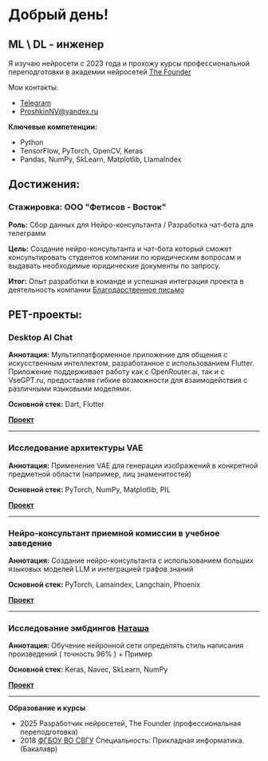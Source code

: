 # Добрый день!


## ML \ DL - инженер

Я изучаю нейросети с 2023 года и прохожу курсы профессиональной переподготовки в академии нейросетей [The Founder](https://academy.the-founder.ru/)


Мои контакты:


* [Telegram](https://t.me/Nikolai0000011)
* [ProshkinNV@yandex.ru](mailto:ProshkinNV@yandex.ru)


**Ключевые компетенции:**
* Python
* TensorFlow, PyTorch, OpenCV, Keras
* Pandas, NumPy, SkLearn, Matplotlib, LlamaIndex


## Достижения:
### Стажировка: ООО "Фетисов - Восток"

**Роль:** Сбор данных для Нейро-консультанта  / Разработка чат-бота для телеграмм


**Цель:** Создание нейро-консультанта и чат-бота который сможет консультировать студентов компании по юридическим вопросам и выдавать необходимые юридические документы по запросу.


**Итог:** Опыт разработки в команде и успешная интеграция проекта в деятельность компании [Благодарственное письмо](https://storage.yandexcloud.net/preview/photo_5197217273964784104_y.jpg)

## PET-проекты:

### Desktop AI Chat
**Аннотация:** Мультиплатформенное приложение для общения с искусственным интеллектом, разработанное с использованием Flutter. Приложение поддерживает работу как с OpenRouter.ai, так и с VseGPT.ru, предоставляя гибкие возможности для взаимодействия с различными языковыми моделями.


**Основной стек:** Dart, Flutter


[**Проект**](https://github.com/ProshkinNV/Desktop_AI_Chat)
___
### Исследование архитектуры VAE
**Аннотация:** Применение VAE для генерации изображений в конкретной предметной области (например, лиц знаменитостей)


**Основной стек:**  PyTorch, NumPy, Matplotlib, PIL


[**Проект**](https://github.com/ProshkinNV/Image/blob/main/VAE%20Generation%20%E2%84%964.ipynb)

____
### Нейро-консультант приемной комиссии в учебное заведение
**Аннотация:** Создание нейро-консультанта с использованием больших языковых моделей LLM и интеграцией графов знаний 


**Основной стек:** PyTorch, Lamaindex, Langchain, Phoenix


[**Проект**](https://github.com/ProshkinNV/Neuroconsultant/blob/main/Practical_work_%E2%80%9CNeuroconsultant%E2%80%9D_ipynb_.ipynb)

____
### Исследование эмбдингов [Наташа](https://natasha.github.io/navec/) 
**Аннотация:** Обучение нейронной сети определять стиль написания произведений ( точность 96% ) + Пример


**Основной стек:** Keras, Navec, SkLearn, NumPy


[**Проект**](https://github.com/ProshkinNV/Text/blob/main/GitHub_Poets_%E2%84%961.ipynb)

____

**Образование и курсы**


* 2025 Разработчик нейросетей, The Founder (профессиональная переподготовка)
* 2018 [ФГБОУ ВО СВГУ](https://www.svgu.ru/) Специальность: Прикладная информатика. (Бакалавр)
